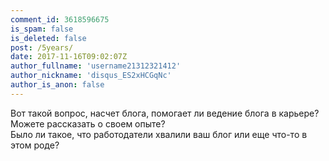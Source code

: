 ```yaml
---
comment_id: 3618596675
is_spam: false
is_deleted: false
post: /5years/
date: 2017-11-16T09:02:07Z
author_fullname: 'username21312321412'
author_nickname: 'disqus_ES2xHCGqNc'
author_is_anon: false
---
```


<p>Вот такой вопрос, насчет блога, помогает ли ведение блога в карьере?<br>Можете рассказать о своем опыте?<br>Было ли такое, что работодатели хвалили ваш блог или еще что-то в этом роде?</p>
